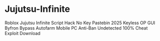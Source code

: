 # Jujutsu-Infinite
Roblox Jujutsu Infinite Script Hack No Key Pastebin 2025 Keyless OP GUI Byfron Bypass Autofarm Mobile PC Anti-Ban Undetected 100% Cheat Exploit Download
